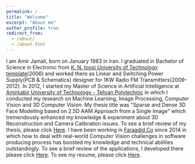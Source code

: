 ```yaml
---
permalink: /
title: "Welcome"
excerpt: "About me"
author_profile: true
redirect_from: 
  - /about/
  - /about.html
---
```


I am Amir Jamali, born on January 1983 in Iran. I graduated in Bachelor of Science in Electronic from [K. N. toosi University of Technology template](http://en.kntu.ac.ir/)(2006) and worked there as Linear and Switching Power Supply(PCB & Schematics) designer for 1KW Radio FM Transmitters(2009-2012).
In 2012, I started my Master of Science in Artificial Intelligence at [Amirkabir University of Technology - Tehran Polytechnic](http://aut.ac.ir/aut/) in which I conducted my research on Machine Learning, Image Processing, Computer Vision and 3D Computer Vision. My thesis title was "Sparse and Dense 3D Face Modelling based on 2.5D AAM Approach from a Single Image" which tremendously enhanced my knowledge & experiment about 3D Reconstruction and Camera Calibration issues. To see a brief review of my thesis, please click [Here](https://amir-jamali.github.io/files/Msc_Thesis.pdf).
I have been working in [Faraadid Co](http://www.faraadid.com/VisitorPages/default.aspx?itemid=3) since 2014 in which how to deal with real-world Computer Vision challenges in software producing process has boosted my knowledge and technical abilities outstandingly.
To see a brief review of the applications, I developed there please click [Here](https://amir-jamali.github.io/files/Professional_Project.pdf).
To see my resume, please click [Here](https://amir-jamali.github.io/files/My_CV.pdf).

